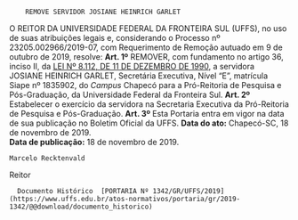        REMOVE SERVIDOR JOSIANE HEINRICH GARLET  

 O REITOR DA UNIVERSIDADE FEDERAL DA FRONTEIRA SUL (UFFS), no uso de suas atribuições legais e, considerando o Processo nº 23205.002966/2019-07, com Requerimento de Remoção autuado em 9 de outubro de 2019, resolve:   **Art. 1º**  REMOVER, com fundamento no artigo 36, inciso II, da [LEI Nº 8.112, DE 11 DE DEZEMBRO DE 1990](http://www.planalto.gov.br/ccivil_03/leis/l8112cons.htm), a servidora JOSIANE HEINRICH GARLET, Secretária Executiva, Nível “E”, matrícula Siape nº 1835902, do *Campus*  Chapecó para a Pró-Reitoria de Pesquisa e Pós-Graduação, da Universidade Federal da Fronteira Sul.   **Art. 2º**  Estabelecer o exercício da servidora na Secretaria Executiva da Pró-Reitoria de Pesquisa e Pós-Graduação.   **Art. 3º**  Esta Portaria entra em vigor na data de sua publicação no Boletim Oficial da UFFS.        **Data do ato:** Chapecó-SC, 18 de novembro de 2019.   
 **Data de publicação:**  18 de novembro de 2019. 

    Marcelo Recktenvald   
 Reitor 

      Documento Histórico  [PORTARIA Nº 1342/GR/UFFS/2019](https://www.uffs.edu.br/atos-normativos/portaria/gr/2019-1342/@@download/documento_historico)     
      